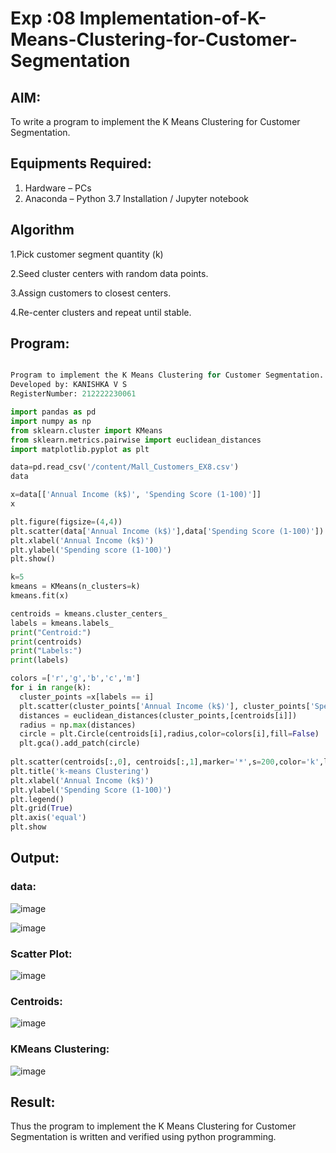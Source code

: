 # Exp :08 Implementation-of-K-Means-Clustering-for-Customer-Segmentation

## AIM:
To write a program to implement the K Means Clustering for Customer Segmentation.

## Equipments Required:
1. Hardware – PCs
2. Anaconda – Python 3.7 Installation / Jupyter notebook

## Algorithm
1.Pick customer segment quantity (k)

2.Seed cluster centers with random data points.

3.Assign customers to closest centers.

4.Re-center clusters and repeat until stable.
 

## Program:
```py

Program to implement the K Means Clustering for Customer Segmentation.
Developed by: KANISHKA V S
RegisterNumber: 212222230061 

```
```py
import pandas as pd
import numpy as np
from sklearn.cluster import KMeans
from sklearn.metrics.pairwise import euclidean_distances
import matplotlib.pyplot as plt

data=pd.read_csv('/content/Mall_Customers_EX8.csv')
data

x=data[['Annual Income (k$)', 'Spending Score (1-100)']]
x

plt.figure(figsize=(4,4))
plt.scatter(data['Annual Income (k$)'],data['Spending Score (1-100)'])
plt.xlabel('Annual Income (k$)')
plt.ylabel('Spending score (1-100)')
plt.show()

k=5
kmeans = KMeans(n_clusters=k)
kmeans.fit(x)

centroids = kmeans.cluster_centers_
labels = kmeans.labels_
print("Centroid:")
print(centroids)
print("Labels:")
print(labels)

colors =['r','g','b','c','m']
for i in range(k):
  cluster_points =x[labels == i]
  plt.scatter(cluster_points['Annual Income (k$)'], cluster_points['Spending Score (1-100)'],color=colors[i], label = f'Cluster {i+1}')
  distances = euclidean_distances(cluster_points,[centroids[i]])
  radius = np.max(distances)
  circle = plt.Circle(centroids[i],radius,color=colors[i],fill=False)
  plt.gca().add_patch(circle)
  
plt.scatter(centroids[:,0], centroids[:,1],marker='*',s=200,color='k',label='Centroids')
plt.title('k-means Clustering')
plt.xlabel('Annual Income (k$)')
plt.ylabel('Spending Score (1-100)')
plt.legend()
plt.grid(True)
plt.axis('equal')
plt.show
```
## Output:
### data:
![image](https://github.com/kanishka2305/Implementation-of-K-Means-Clustering-for-Customer-Segmentation/assets/113497357/c920d5aa-5f36-4682-81f6-4efed9dfdb51)

![image](https://github.com/kanishka2305/Implementation-of-K-Means-Clustering-for-Customer-Segmentation/assets/113497357/64b4c7e3-4899-46d3-b046-a398c5adf1e9)

### Scatter Plot:
![image](https://github.com/kanishka2305/Implementation-of-K-Means-Clustering-for-Customer-Segmentation/assets/113497357/330b708a-027c-428e-aaf7-1a1ba7c8fb0f)

### Centroids:
![image](https://github.com/kanishka2305/Implementation-of-K-Means-Clustering-for-Customer-Segmentation/assets/113497357/af14e891-b8aa-4c70-8236-b9caf415a376)

### KMeans Clustering:
![image](https://github.com/kanishka2305/Implementation-of-K-Means-Clustering-for-Customer-Segmentation/assets/113497357/d9e184d8-c221-4bbe-be30-4378d0eeb88b)

## Result:
Thus the program to implement the K Means Clustering for Customer Segmentation is written and verified using python programming.
